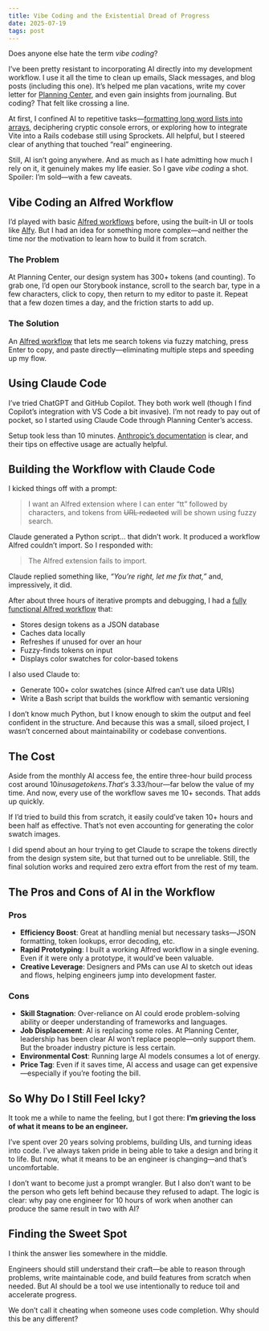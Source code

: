 ```yaml
---
title: Vibe Coding and the Existential Dread of Progress
date: 2025-07-19
tags: post
---
```


Does anyone else hate the term _vibe coding_?

I’ve been pretty resistant to incorporating AI directly into my development workflow. I use it all the time to clean up emails, Slack messages, and blog posts (including this one). It’s helped me plan vacations, write my cover letter for [Planning Center](https://www.planningcenter.com/), and even gain insights from journaling. But coding? That felt like crossing a line.

At first, I confined AI to repetitive tasks—[formatting long word lists into arrays](https://iamdanielmarino.com/posts/daily-inspirational-word/), deciphering cryptic console errors, or exploring how to integrate Vite into a Rails codebase still using Sprockets. All helpful, but I steered clear of anything that touched “real” engineering.

Still, AI isn’t going anywhere. And as much as I hate admitting how much I rely on it, it genuinely makes my life easier. So I gave _vibe coding_ a shot. Spoiler: I’m sold—with a few caveats.


## Vibe Coding an Alfred Workflow

I’d played with basic [Alfred workflows](https://www.alfredapp.com/) before, using the built-in UI or tools like [Alfy](https://www.npmjs.com/package/alfy). But I had an idea for something more complex—and neither the time nor the motivation to learn how to build it from scratch.


### The Problem

At Planning Center, our design system has 300+ tokens (and counting). To grab one, I’d open our Storybook instance, scroll to the search bar, type in a few characters, click to copy, then return to my editor to paste it. Repeat that a few dozen times a day, and the friction starts to add up.


### The Solution

An [Alfred workflow](https://github.com/starzonmyarmz/pco-tapestry-tokens-alfred) that lets me search tokens via fuzzy matching, press Enter to copy, and paste directly—eliminating multiple steps and speeding up my flow.


## Using Claude Code

I’ve tried ChatGPT and GitHub Copilot. They both work well (though I find Copilot’s integration with VS Code a bit invasive). I’m not ready to pay out of pocket, so I started using Claude Code through Planning Center’s access.

Setup took less than 10 minutes. [Anthropic’s documentation](https://docs.anthropic.com/en/docs/claude-code/overview) is clear, and their tips on effective usage are actually helpful.


## Building the Workflow with Claude Code

I kicked things off with a prompt:

> I want an Alfred extension where I can enter “tt” followed by characters, and tokens from ~~URL redacted~~ will be shown using fuzzy search.

Claude generated a Python script… that didn’t work. It produced a workflow Alfred couldn’t import. So I responded with:

> The Alfred extension fails to import.

Claude replied something like, _“You’re right, let me fix that,”_ and, impressively, it did.

After about three hours of iterative prompts and debugging, I had a [fully functional Alfred workflow](https://github.com/starzonmyarmz/pco-tapestry-tokens-alfred) that:

- Stores design tokens as a JSON database
- Caches data locally
- Refreshes if unused for over an hour
- Fuzzy-finds tokens on input
- Displays color swatches for color-based tokens

I also used Claude to:

- Generate 100+ color swatches (since Alfred can’t use data URIs)
- Write a Bash script that builds the workflow with semantic versioning

I don’t know much Python, but I know enough to skim the output and feel confident in the structure. And because this was a small, siloed project, I wasn’t concerned about maintainability or codebase conventions.


## The Cost

Aside from the monthly AI access fee, the entire three-hour build process cost around $10 in usage tokens. That’s ~$3.33/hour—far below the value of my time. And now, every use of the workflow saves me 10+ seconds. That adds up quickly.

If I’d tried to build this from scratch, it easily could’ve taken 10+ hours and been half as effective. That’s not even accounting for generating the color swatch images.

I did spend about an hour trying to get Claude to scrape the tokens directly from the design system site, but that turned out to be unreliable. Still, the final solution works and required zero extra effort from the rest of my team.


## The Pros and Cons of AI in the Workflow

### Pros

- **Efficiency Boost**: Great at handling menial but necessary tasks—JSON formatting, token lookups, error decoding, etc.
- **Rapid Prototyping**: I built a working Alfred workflow in a single evening. Even if it were only a prototype, it would’ve been valuable.
- **Creative Leverage**: Designers and PMs can use AI to sketch out ideas and flows, helping engineers jump into development faster.

### Cons

- **Skill Stagnation**: Over-reliance on AI could erode problem-solving ability or deeper understanding of frameworks and languages.
- **Job Displacement**: AI is replacing some roles. At Planning Center, leadership has been clear AI won’t replace people—only support them. But the broader industry picture is less certain.
- **Environmental Cost**: Running large AI models consumes a lot of energy.
- **Price Tag**: Even if it saves time, AI access and usage can get expensive—especially if you’re footing the bill.


## So Why Do I Still Feel Icky?

It took me a while to name the feeling, but I got there: **I’m grieving the loss of what it means to be an engineer.**

I’ve spent over 20 years solving problems, building UIs, and turning ideas into code. I’ve always taken pride in being able to take a design and bring it to life. But now, what it means to be an engineer is changing—and that’s uncomfortable.

I don’t want to become just a prompt wrangler. But I also don’t want to be the person who gets left behind because they refused to adapt. The logic is clear: why pay one engineer for 10 hours of work when another can produce the same result in two with AI?


## Finding the Sweet Spot

I think the answer lies somewhere in the middle.

Engineers should still understand their craft—be able to reason through problems, write maintainable code, and build features from scratch when needed. But AI should be a tool we use intentionally to reduce toil and accelerate progress.

We don’t call it cheating when someone uses code completion. Why should this be any different?
